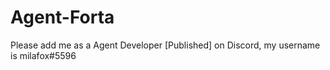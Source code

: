 # Agent-Forta
Please add me as a Agent Developer [Published] on Discord, my username is milafox#5596
